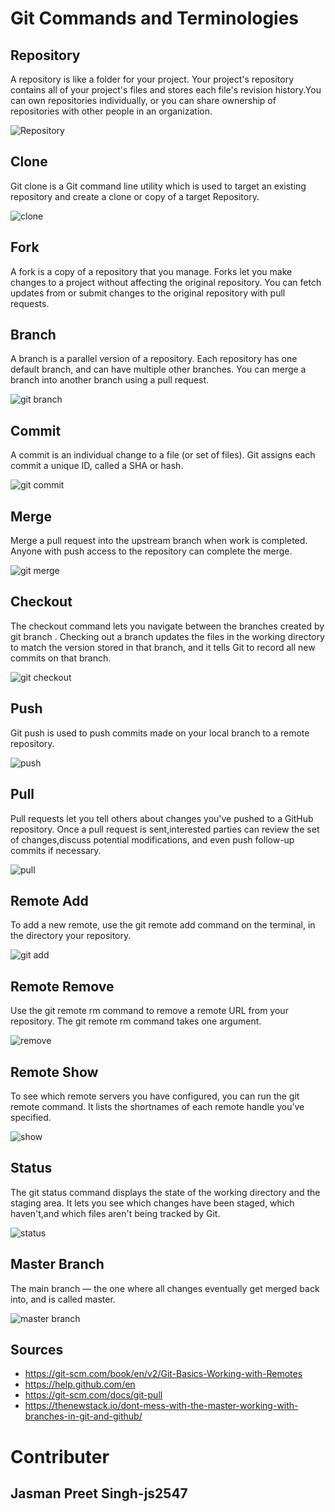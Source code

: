 # Git Commands and Terminologies

  ## Repository
      
A repository is like a folder for your project. Your project's repository contains all of your project's files and 
stores each file's revision history.You can own repositories individually, or you can share ownership of repositories 
with other people in an organization. 


![Repository](https://user-images.githubusercontent.com/54865943/66275735-96212a00-e859-11e9-82b9-3d878254a594.png)

## Clone
  
Git clone is a Git command line utility which is used to target an existing repository and create a clone or copy of a target 
Repository.

![clone](https://user-images.githubusercontent.com/54865943/66275783-07f97380-e85a-11e9-922d-3fd1ff344f34.PNG)

## Fork
 
A fork is a copy of a repository that you manage. Forks let you make changes to a project without affecting the original repository.
You can fetch updates from or submit changes to the original repository with pull requests.

## Branch

A branch is a parallel version of a repository. Each repository has one default branch, and can have multiple other branches.
You can merge a branch into another branch using a pull request.

![git branch](https://user-images.githubusercontent.com/54865943/66273247-2d798380-e840-11e9-810b-2553875467d8.png)

## Commit

A commit is an individual change to a file (or set of files). Git assigns each commit a unique ID, called a SHA or hash.


![git commit](https://user-images.githubusercontent.com/54865943/66273204-de335300-e83f-11e9-870c-2f8b37febd1f.png)

## Merge

Merge a pull request into the upstream branch when work is completed. Anyone with push access to the repository can complete the merge.


![git merge](https://user-images.githubusercontent.com/54865943/66273295-9660fb80-e840-11e9-982f-f64a988f14b6.png)

## Checkout

The checkout command lets you navigate between the branches created by git branch . Checking out a branch updates the files in the
working directory to match the version stored in that branch, and it tells Git to record all new commits on that branch.

![git checkout](https://user-images.githubusercontent.com/54865943/66273372-3dde2e00-e841-11e9-8f57-47eed5ea8829.png)

## Push

 Git push is used to push commits made on your local branch to a remote repository.

![push](https://user-images.githubusercontent.com/54865943/66275761-d2548a80-e859-11e9-8c64-40a075394cdf.png)

## Pull

Pull requests let you tell others about changes you've pushed to a GitHub repository. Once a pull request is sent,interested
parties can review the set of changes,discuss potential modifications, and even push follow-up commits if necessary.

![pull](https://user-images.githubusercontent.com/54865943/66275772-edbf9580-e859-11e9-9e8c-0504996131fc.png)

## Remote Add

To add a new remote, use the git remote add command on the terminal, in the directory your repository. 

![git add](https://user-images.githubusercontent.com/54865943/66276257-50fff680-e85f-11e9-8f49-d6945af3dc30.png)

## Remote Remove

Use the git remote rm command to remove a remote URL from your repository. The git remote rm command takes one argument.

![remove](https://user-images.githubusercontent.com/54865943/66276250-447b9e00-e85f-11e9-85de-d10497c78aaa.png)

## Remote Show

To see which remote servers you have configured, you can run the git remote command. It lists the shortnames of each 
remote handle you’ve specified.

![show](https://user-images.githubusercontent.com/54865943/66275744-b05b0800-e859-11e9-92a0-2d4d60560a87.png)

## Status

The git status command displays the state of the working directory and the staging area. It lets you see which changes have been staged,
which haven't,and which files aren't being tracked by Git.

![status](https://user-images.githubusercontent.com/54865943/66276255-4d6c6f80-e85f-11e9-92cc-51103a5c0d64.png)

## Master Branch

The main branch — the one where all changes eventually get merged back into, and is called master.

![master branch](https://user-images.githubusercontent.com/54865943/66276252-47768e80-e85f-11e9-93ec-e922c6a60e08.png)

## Sources

* https://git-scm.com/book/en/v2/Git-Basics-Working-with-Remotes
* https://help.github.com/en
* https://git-scm.com/docs/git-pull
* https://thenewstack.io/dont-mess-with-the-master-working-with-branches-in-git-and-github/

# Contributer

## Jasman Preet Singh-js2547


